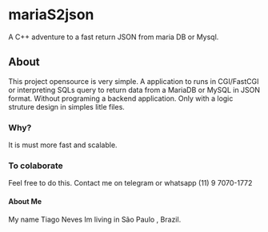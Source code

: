 # mariaS2json
A C++ adventure to a fast return JSON from maria DB or Mysql. 

## About

This project opensource is very simple. 
A application to runs in CGI/FastCGI or interpreting SQLs query to return data from a MariaDB or MySQL in JSON format. Without programing a backend application. Only with a logic struture design in simples litle files.

### Why?

It is must more fast and scalable.

### To colaborate

Feel free to do this.
Contact me on telegram or whatsapp (11) 9 7070-1772

#### About Me
My name Tiago Neves
Im living in São Paulo , Brazil.
